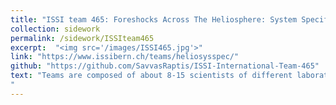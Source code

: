 ```yaml
---
title: "ISSI team 465: Foreshocks Across The Heliosphere: System Specific Or Universal Physical Processes? "
collection: sidework
permalink: /sidework/ISSIteam465
excerpt:  "<img src='/images/ISSI465.jpg'>"
link: "https://www.issibern.ch/teams/heliosysspec/"
github: "https://github.com/SavvasRaptis/ISSI-International-Team-465"
text: "Teams are composed of about 8-15 scientists of different laboratories, nationalities and expertise. They hold a series of two to three one-week meetings over a period of 12 to 18 months. Exceptionally Teams may choose to have only one one-week meeting with larger participation, i.e., a “Team Workshop”. The aim of Teams is to carry out a research project leading to publications in scientific journals. The activity is directed and organized by a team leader who is also the initiator of the proposal to ISSI. Though in close contact with the scientific staff of the Institute, teams are largely autonomous in the execution of their project. Teams are set up in response to an Annual Call by ISSI. Proposals are evaluated and prioritized by the Science Committee.
"
---
```

